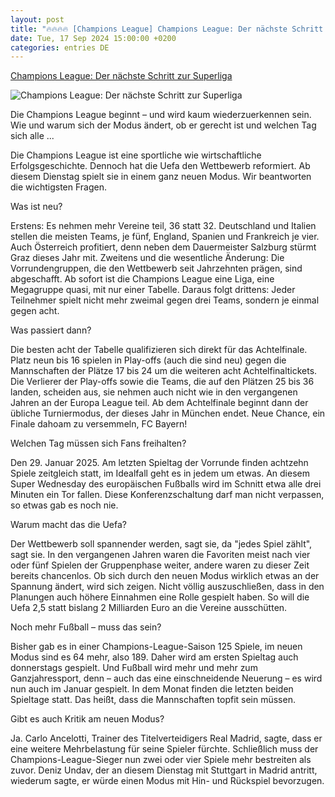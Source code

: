 ```yaml
---
layout: post
title: "🔥🔥🔥🔥 [Champions League] Champions League: Der nächste Schritt zur Superliga"
date: Tue, 17 Sep 2024 15:00:00 +0200
categories: entries DE
---
```

[Champions League: Der nächste Schritt zur Superliga](https://www.zeit.de/sport/2024-09/champions-league-aenderung-modus-aufbau-spielplan)

![Champions League: Der nächste Schritt zur Superliga](https://img.zeit.de/sport/2024-09/champions-league-aenderung-modus-aufbau/wide__1300x731)

Die Champions League beginnt – und wird kaum wiederzuerkennen sein. Wie und warum sich der Modus ändert, ob er gerecht ist und welchen Tag sich alle ...

Die Champions League ist eine sportliche wie wirtschaftliche Erfolgsgeschichte. Dennoch hat die Uefa den Wettbewerb reformiert. Ab diesem Dienstag spielt sie in einem ganz neuen Modus. Wir beantworten die wichtigsten Fragen.

Was ist neu?

Erstens: Es nehmen mehr Vereine teil, 36 statt 32. Deutschland und Italien stellen die meisten Teams, je fünf, England, Spanien und Frankreich je vier. Auch Österreich profitiert, denn neben dem Dauermeister Salzburg stürmt Graz dieses Jahr mit. Zweitens und die wesentliche Änderung: Die Vorrundengruppen, die den Wettbewerb seit Jahrzehnten prägen, sind abgeschafft. Ab sofort ist die Champions League eine Liga, eine Megagruppe quasi, mit nur einer Tabelle. Daraus folgt drittens: Jeder Teilnehmer spielt nicht mehr zweimal gegen drei Teams, sondern je einmal gegen acht.

Was passiert dann?

Die besten acht der Tabelle qualifizieren sich direkt für das Achtelfinale. Platz neun bis 16 spielen in Play-offs (auch die sind neu) gegen die Mannschaften der Plätze 17 bis 24 um die weiteren acht Achtelfinaltickets. Die Verlierer der Play-offs sowie die Teams, die auf den Plätzen 25 bis 36 landen, scheiden aus, sie nehmen auch nicht wie in den vergangenen Jahren an der Europa League teil. Ab dem Achtelfinale beginnt dann der übliche Turniermodus, der dieses Jahr in München endet. Neue Chance, ein Finale dahoam zu versemmeln, FC Bayern!



Welchen Tag müssen sich Fans freihalten?

Den 29. Januar 2025. Am letzten Spieltag der Vorrunde finden achtzehn Spiele zeitgleich statt, im Idealfall geht es in jedem um etwas. An diesem Super Wednesday des europäischen Fußballs wird im Schnitt etwa alle drei Minuten ein Tor fallen. Diese Konferenzschaltung darf man nicht verpassen, so etwas gab es noch nie.

Warum macht das die Uefa?

Der Wettbewerb soll spannender werden, sagt sie, da "jedes Spiel zählt", sagt sie. In den vergangenen Jahren waren die Favoriten meist nach vier oder fünf Spielen der Gruppenphase weiter, andere waren zu dieser Zeit bereits chancenlos. Ob sich durch den neuen Modus wirklich etwas an der Spannung ändert, wird sich zeigen. Nicht völlig auszuschließen, dass in den Planungen auch höhere Einnahmen eine Rolle gespielt haben. So will die Uefa 2,5 statt bislang 2 Milliarden Euro an die Vereine ausschütten.

Noch mehr Fußball – muss das sein?

Bisher gab es in einer Champions-League-Saison 125 Spiele, im neuen Modus sind es 64 mehr, also 189. Daher wird am ersten Spieltag auch donnerstags gespielt. Und Fußball wird mehr und mehr zum Ganzjahressport, denn – auch das eine einschneidende Neuerung – es wird nun auch im Januar gespielt. In dem Monat finden die letzten beiden Spieltage statt. Das heißt, dass die Mannschaften topfit sein müssen.



Gibt es auch Kritik am neuen Modus?

Ja. Carlo Ancelotti, Trainer des Titelverteidigers Real Madrid, sagte, dass er eine weitere Mehrbelastung für seine Spieler fürchte. Schließlich muss der Champions-League-Sieger nun zwei oder vier Spiele mehr bestreiten als zuvor. Deniz Undav, der an diesem Dienstag mit Stuttgart in Madrid antritt, wiederum sagte, er würde einen Modus mit Hin- und Rückspiel bevorzugen.

